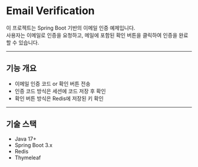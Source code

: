# Email Verification

이 프로젝트는 Spring Boot 기반의 이메일 인증 예제입니다.  
사용자는 이메일로 인증을 요청하고, 메일에 포함된 확인 버튼을 클릭하여 인증을 완료할 수 있습니다.

---

## 기능 개요

- 이메일 인증 코드 or 확인 버튼 전송
- 인증 코드 방식은 세션에 코드 저장 후 확인
- 확인 버튼 방식은 Redis에 저장된 키 확인

---

## 기술 스택

- Java 17+
- Spring Boot 3.x
- Redis
- Thymeleaf
